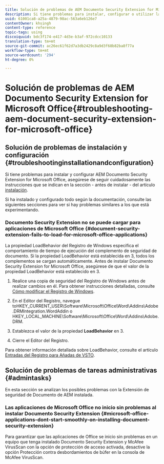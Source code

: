 ```yaml
---
title: Solución de problemas de AEM Documento Security Extension for Microsoft Office
description: Si tiene problemas para instalar, configurar o utilizar la extensión de seguridad de Documento de AEM para Microsoft Office, siga las instrucciones que se indican en este documento.
uuid: 61001ca8-a25a-4879-98ac-563a6eb126e7
contentOwner: khsingh
content-type: reference
topic-tags: using
discoiquuid: bdc3f174-e417-4d3e-b3af-972cdcc10133
translation-type: tm+mt
source-git-commit: ac26ec61f62d7a3db2429c8a9d3f68b82ba8f77a
workflow-type: tm+mt
source-wordcount: '294'
ht-degree: 0%

---
```



# Solución de problemas de AEM Documento Security Extension for Microsoft Office{#troubleshooting-aem-document-security-extension-for-microsoft-office}

## Solución de problemas de instalación y configuración {#troubleshootinginstallationandconfiguration}

Si tiene problemas para instalar y configurar AEM Documento Security Extension for Microsoft Office, asegúrese de seguir cuidadosamente las instrucciones que se indican en la sección - antes de instalar - del artículo [instalación](installing-configuring-aemdsext.md).

Si ha instalado y configurado todo según la documentación, consulte las siguientes secciones para ver si hay problemas similares a los que está experimentando.

### Documento Security Extension no se puede cargar para aplicaciones de Microsoft Office {#document-security-extension-fails-to-load-for-microsoft-office-applications}

La propiedad LoadBehavior del Registro de Windows especifica el comportamiento de tiempo de ejecución del complemento de seguridad de documento. Si la propiedad LoadBehavior está establecida en 3, todos los complementos se cargan automáticamente. Antes de instalar Documento Security Extension for Microsoft Office, asegúrese de que el valor de la propiedad LoadBehavior está establecido en 3.

1. Realice una copia de seguridad del Registro de Windows antes de realizar cambios en él. Para obtener instrucciones detalladas, consulte [Cómo modificar el Registro de Windows](https://support.microsoft.com/en-us/kb/136393).
1. En el Editor del Registro, navegue toHKEY_CURRENT_USER\Software\Microsoft\Office\Word\Addins\Adobe.DRMIntegration.WordAddin o HKEY_LOCAL_MACHINE\Software\Microsoft\Office\Word\Addins\Adobe.DRM.
1. Establezca el valor de la propiedad **LoadBehavior** en 3.

1. Cierre el Editor del Registro.

Para obtener información detallada sobre LoadBehavior, consulte el artículo [Entradas del Registro para Añadas de VSTO](https://msdn.microsoft.com/en-us/library/bb386106.aspx#LoadBehavior).

## Solución de problemas de tareas administrativas {#admintasks}

En esta sección se analizan los posibles problemas con la Extensión de seguridad de Documento de AEM instalada.

### Las aplicaciones de Microsoft Office no inicio sin problemas al instalar Documento Security Extension {#microsoft-office-applications-dont-start-smoothly-on-installing-document-security-extension}

Para garantizar que las aplicaciones de Office se inicio sin problemas en un equipo que tenga instalado Documento Security Extension y McAfee VirusScan con la opción de protección de acceso activada, desactive la opción Protección contra desbordamientos de búfer en la consola de McAfee VirusScan.
